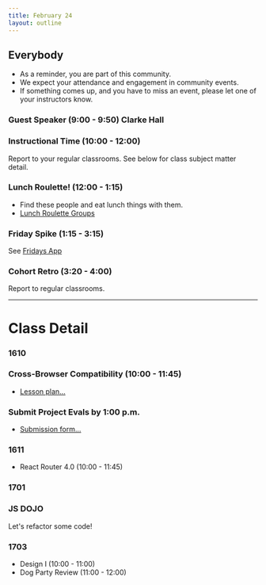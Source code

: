 ```yaml
---
title: February 24
layout: outline
---
```


## Everybody

- As a reminder, you are part of this community.
- We expect your attendance and engagement in community events.
- If something comes up, and you have to miss an event, please let one of your instructors know.

### Guest Speaker (9:00 - 9:50) Clarke Hall

### Instructional Time (10:00 - 12:00)
Report to your regular classrooms. See below for class subject matter detail.

### Lunch Roulette! (12:00 - 1:15)

* Find these people and eat lunch things with them.
* [Lunch Roulette
  Groups](https://github.com/turingschool/interdisciplinary-planning/blob/master/groups/20170324.markdown)

### Friday Spike (1:15 - 3:15)
See [Fridays App](https://turing-fridays.firebaseapp.com/)

### Cohort Retro (3:20 - 4:00)
Report to regular classrooms.

--------------------------------------------

# Class Detail

### 1610

### Cross-Browser Compatibility (10:00 - 11:45)
* [Lesson plan...](http://frontend.turing.io/lessons/cross-browser-compat.html)

### Submit Project Evals by 1:00 p.m.
* [Submission form...](https://github.com/turingschool/front-end-submissions-public/tree/master/1610/mod-4/byob)

### 1611

* React Router 4.0 (10:00 - 11:45)

### 1701

### JS DOJO

Let's refactor some code!

### 1703

* Design I (10:00 - 11:00)
* Dog Party Review (11:00 - 12:00)
